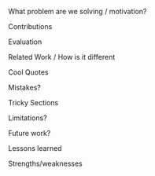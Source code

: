 What problem are we solving / motivation?

Contributions

Evaluation

Related Work / How is it different

Cool Quotes

Mistakes?

Tricky Sections

Limitations?

Future work?

Lessons learned

Strengths/weaknesses
